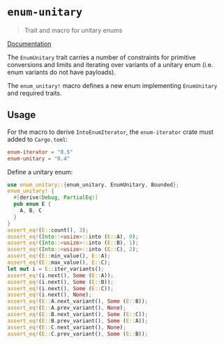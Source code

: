 # `enum-unitary`

> Trait and macro for unitary enums

[Documentation](https://docs.rs/enum-unitary)

The `EnumUnitary` trait carries a number of constraints for primitive
conversions and limits and iterating over variants of a unitary enum (i.e. enum
variants do not have payloads).

The `enum_unitary!` macro defines a new enum implementing `EnumUnitary` and
required traits.

## Usage

For the macro to derive `IntoEnumIterator`, the `enum-iterator` crate must added
to `Cargo.toml`:
```toml
enum-iterator = "0.5"
enum-unitary = "0.4"
```

Define a unitary enum:
```rust
use enum_unitary::{enum_unitary, EnumUnitary, Bounded};
enum_unitary! {
  #[derive(Debug, PartialEq)]
  pub enum E {
    A, B, C
  }
}
assert_eq!(E::count(), 3);
assert_eq!(Into::<usize>::into (E::A), 0);
assert_eq!(Into::<usize>::into (E::B), 1);
assert_eq!(Into::<usize>::into (E::C), 2);
assert_eq!(E::min_value(), E::A);
assert_eq!(E::max_value(), E::C);
let mut i = E::iter_variants();
assert_eq!(i.next(), Some (E::A));
assert_eq!(i.next(), Some (E::B));
assert_eq!(i.next(), Some (E::C));
assert_eq!(i.next(), None);
assert_eq!(E::A.next_variant(), Some (E::B));
assert_eq!(E::A.prev_variant(), None);
assert_eq!(E::B.next_variant(), Some (E::C));
assert_eq!(E::B.prev_variant(), Some (E::A));
assert_eq!(E::C.next_variant(), None);
assert_eq!(E::C.prev_variant(), Some (E::B));
```
